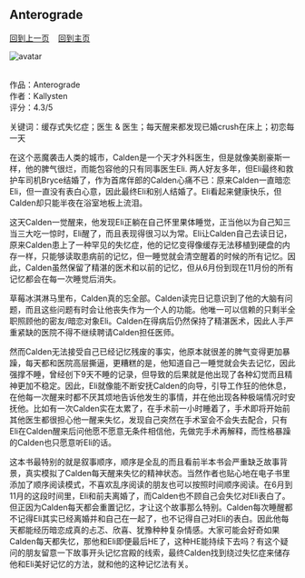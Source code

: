 ## Anterograde
[回到上一页](https://boheme130.github.io/Reviews/)  &nbsp;&nbsp;  [回到主页](https://boheme130.github.io/Fiction.git.io/)

![avatar](https://m.media-amazon.com/images/M/MV5BZjI2NGY4YTYtNTcwOC00NmMxLTgyY2YtYjI5MDE4MzUxMjg0XkEyXkFqcGdeQXVyNDQ0MTYzMDA@._V1_.jpg)
<br>
<br>

作品：Anterograde<br>
作者：Kallysten<br>
评分：4.3/5<br>

关键词：缓存式失忆症；医生 & 医生；每天醒来都发现已婚crush在床上；初恋每一天

在这个恶魔袭击人类的城市，Calden是一个天才外科医生，但是就像美剧豪斯一样，他的脾气很烂，而能包容他的只有同事医生Eli. 两人好友多年，但Eli最终和救护车司机Bryce结婚了，作为首席伴郎的Calden心痛不已：原来Calden一直暗恋Eli，但一直没有表白心意，因此最终Eli和别人结婚了。Eli看起来健康快乐，但Calden却只能半夜在浴室地板上流泪。

这天Calden一觉醒来，他发现Eli正躺在自己怀里果体睡觉，正当他以为自己知三当三大吃一惊时，Eli醒了，而且表现得很习以为常。Eli让Calden自己去读日记，原来Calden患上了一种罕见的失忆症，他的记忆变得像缓存无法移植到硬盘的内存一样，只能够读取患病前的记忆，但一睡觉就会清空醒着的时候的所有记忆。因此，Calden虽然保留了精湛的医术和以前的记忆，但从6月份到现在11月份的所有记忆都会在每一次睡觉后消失。

草莓冰淇淋马里布，Calden真的忘全部。Calden读完日记意识到了他的大脑有问题，而且这些问题有时会让他丧失作为一个人的功能。他唯一可以信赖的只剩半全职照顾他的密友/暗恋对象Eli。Calden在得病后仍然保持了精湛医术，因此人手严重紧缺的医院不得不继续聘请Calden担任医师。

然而Calden无法接受自己已经记忆残废的事实，他原本就很差的脾气变得更加暴躁，每天都和医院高层撕逼，更糟糕的是，他知道自己一睡觉就会失去记忆，因此强撑不睡，曾经创下9天不睡的记录，但导致的后果就是他出现了各种幻觉而且精神更加不稳定。因此，Eli就像能不断安抚Calden的向导，引导工作狂的他休息，在他每一次醒来时都不厌其烦地告诉他发生的事情，并在他出现各种极端情况时安抚他。比如有一次Calden实在太累了，在手术前一小时睡着了，手术即将开始前其他医生都很担心他一醒来失忆，发现自己突然在手术室会不会失去配合，只有Eli在Calden醒来后问他愿不愿意无条件相信他，先做完手术再解释，而性格暴躁的Calden也只愿意听Eli的话。

这本书最特别的就是叙事顺序，顺序是全乱的而且看前半本书会严重缺乏故事背景，真实模拟了Calden每天醒来失忆的精神状态。当然作者也贴心地在电子书里添加了顺序阅读模式，不喜欢乱序阅读的朋友也可以按照时间顺序阅读。在6月到11月的这段时间里，Eli和前夫离婚了，而Calden也不顾自己会失忆对Eli表白了。但正因为Calden每天都会重置记忆，才让这个故事那么特别。Calden每次睡醒都不记得Eli其实已经离婚并和自己在一起了，也不记得自己对Eli的表白。因此他每天都能经历暗恋成真的忐忑、欣喜、犹豫种种复杂情感。大家可能会好奇如果Calden每天都失忆，那他和Eli即便最后HE了，这种HE能持续下去吗？有这个疑问的朋友留意一下故事开头记忆宫殿的线索，最终Calden找到绕过失忆症来储存他和Eli美好记忆的方法，就和他的这种记忆法有关。